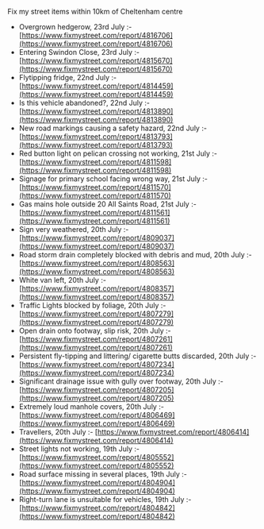 Fix my street items within 10km of Cheltenham centre

<!-- fix_marker starts -->

- Overgrown hedgerow, 23rd July :- [https://www.fixmystreet.com/report/4816706](https://www.fixmystreet.com/report/4816706)
- Entering Swindon Close, 23rd July :- [https://www.fixmystreet.com/report/4815670](https://www.fixmystreet.com/report/4815670)
- Flytipping fridge, 22nd July :- [https://www.fixmystreet.com/report/4814459](https://www.fixmystreet.com/report/4814459)
- Is this vehicle abandoned?, 22nd July :- [https://www.fixmystreet.com/report/4813890](https://www.fixmystreet.com/report/4813890)
- New road markings causing a safety hazard, 22nd July :- [https://www.fixmystreet.com/report/4813793](https://www.fixmystreet.com/report/4813793)
- Red button light on pelican crossing not working, 21st July :- [https://www.fixmystreet.com/report/4811598](https://www.fixmystreet.com/report/4811598)
- Signage for primary school facing wrong way, 21st July :- [https://www.fixmystreet.com/report/4811570](https://www.fixmystreet.com/report/4811570)
- Gas mains hole outside 20 All Saints Road, 21st July :- [https://www.fixmystreet.com/report/4811561](https://www.fixmystreet.com/report/4811561)
- Sign very weathered, 20th July :- [https://www.fixmystreet.com/report/4809037](https://www.fixmystreet.com/report/4809037)
- Road storm drain completely blocked with debris and mud, 20th July :- [https://www.fixmystreet.com/report/4808563](https://www.fixmystreet.com/report/4808563)
- White van left, 20th July :- [https://www.fixmystreet.com/report/4808357](https://www.fixmystreet.com/report/4808357)
- Traffic Lights blocked by foliage, 20th July :- [https://www.fixmystreet.com/report/4807279](https://www.fixmystreet.com/report/4807279)
- Open drain onto footway, slip risk, 20th July :- [https://www.fixmystreet.com/report/4807261](https://www.fixmystreet.com/report/4807261)
- Persistent fly-tipping and littering/ cigarette butts discarded, 20th July :- [https://www.fixmystreet.com/report/4807234](https://www.fixmystreet.com/report/4807234)
- Significant drainage issue with gully over footway, 20th July :- [https://www.fixmystreet.com/report/4807205](https://www.fixmystreet.com/report/4807205)
- Extremely loud manhole covers, 20th July :- [https://www.fixmystreet.com/report/4806469](https://www.fixmystreet.com/report/4806469)
- Travellers, 20th July :- [https://www.fixmystreet.com/report/4806414](https://www.fixmystreet.com/report/4806414)
- Street lights not working, 19th July :- [https://www.fixmystreet.com/report/4805552](https://www.fixmystreet.com/report/4805552)
- Road surface missing in several places, 19th July :- [https://www.fixmystreet.com/report/4804904](https://www.fixmystreet.com/report/4804904)
- Right-turn lane is unsuitable for vehicles, 19th July :- [https://www.fixmystreet.com/report/4804842](https://www.fixmystreet.com/report/4804842)

<!-- fix_marker ends -->
